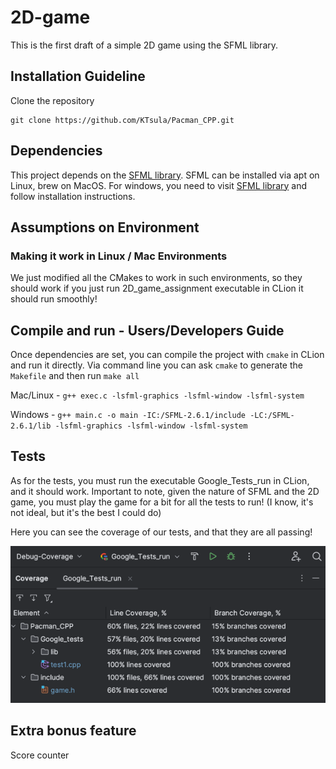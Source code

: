 # 2D-game
This is the first draft of a simple 2D game using the SFML library.

## Installation Guideline
Clone the repository
```
git clone https://github.com/KTsula/Pacman_CPP.git
```

## Dependencies
This project depends on the [SFML library](https://www.sfml-dev.org/index.php). SFML can be installed via apt on Linux, brew on MacOS. For windows, you need to visit [SFML library](https://www.sfml-dev.org/index.php) and follow installation instructions.

## Assumptions on Environment
### Making it work in Linux / Mac Environments
We just modified all the CMakes to work in such environments, so they should work if you just run 2D_game_assignment executable in CLion it should run smoothly!

## Compile and run - Users/Developers Guide
Once dependencies are set, you can compile the project with `cmake` in CLion and run it directly. Via command line you can ask `cmake` to generate the `Makefile` and then run `make all`

Mac/Linux - `g++ exec.c -lsfml-graphics -lsfml-window -lsfml-system`

Windows - `g++ main.c -o main -IC:/SFML-2.6.1/include -LC:/SFML-2.6.1/lib -lsfml-graphics -lsfml-window -lsfml-system`


## Tests

As for the tests, you must run the executable Google_Tests_run in CLion, and it should work. Important to note, given the nature of SFML and the 2D game, you must play the game for a bit for all the tests to run! (I know, it's not ideal, but it's the best I could do)

Here you can see the coverage of our tests, and that they are all passing!

![img.png](img.png)

## Extra bonus feature
Score counter
